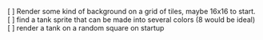 [ ] Render some kind of background on a grid of tiles, maybe 16x16 to start.
[ ] find a tank sprite that can be made into several colors (8 would be ideal)
[ ] render a tank on a random square on startup
